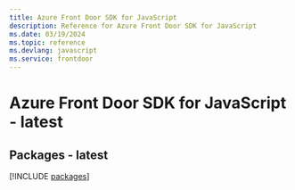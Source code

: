 ```yaml
---
title: Azure Front Door SDK for JavaScript
description: Reference for Azure Front Door SDK for JavaScript
ms.date: 03/19/2024
ms.topic: reference
ms.devlang: javascript
ms.service: frontdoor
---
```

# Azure Front Door SDK for JavaScript - latest
## Packages - latest
[!INCLUDE [packages](front-door-index.md)]